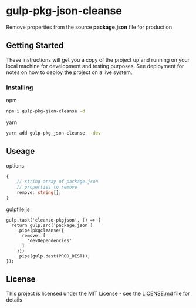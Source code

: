 # gulp-pkg-json-cleanse

Remove properties from the source __package.json__ file for production

## Getting Started

These instructions will get you a copy of the project up and running on your local machine for development and testing purposes. See deployment for notes on how to deploy the project on a live system.

### Installing

npm
```bash
npm i gulp-pkg-json-cleanse -d
```

yarn

```bash
yarn add gulp-pkg-json-cleanse --dev
```

## Useage
options

```typescript
{
	// string array of package.json
	// properties to remove
	remove: string[];
}
```

gulpfile.js

```
gulp.task('cleanse-pkgjson', () => {
  return gulp.src('package.json')
    .pipe(pkgcleanse({
      remove: [
        'devDependencies'
      ]
    }))
    .pipe(gulp.dest(PROD_DEST));
});
```

## License

This project is licensed under the MIT License - see the [LICENSE.md](LICENSE.md) file for details
